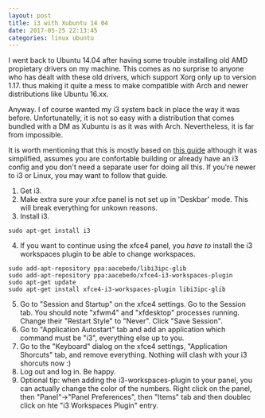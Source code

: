 ```yaml
---
layout: post
title: i3 with Xubuntu 14 04
date: 2017-05-25 22:13:45
categories: linux ubuntu
---
```


I went back to Ubuntu 14.04 after having some trouble installing old AMD propietary
drivers on my machine. This comes as no surprise to anyone who has dealt with these
old drivers, which support Xorg only up to version 1.17. thus making it quite a 
mess to make compatible with Arch and newer distributions like Ubuntu 16.xx.

Anyway. I of course wanted my i3 system back in place the way it was before.
Unfortunatelly, it is not so easy with a distribution that comes bundled with a 
DM as Xubuntu is as it was with Arch. Nevertheless, it is far from impossible.

It is worth mentioning that this is mostly based on [this guide](http://feeblenerd.blogspot.com.ar/2015/11/pretty-i3-with-xfce.html) 
although it was simplified, assumes you are confortable building or already have an i3 config and you don't need a
separate user for doing all this. If you're newer to i3 or Linux, you may want to follow that guide.


1. Get i3.
2. Make extra sure your xfce panel is not set up in 'Deskbar' mode. This will
   break everything for unkown reasons.
3. Install i3.
```
sudo apt-get install i3
```
4. If you want to continue using the xfce4 panel, you *have to* install the i3 workspaces
plugin to be able to change workspaces.
```
sudo add-apt-repository ppa:aacebedo/libi3ipc-glib
sudo add-apt-repository ppa:aacebedo/xfce4-i3-workspaces-plugin
sudo apt-get update
sudo apt-get install xfce4-i3-workspaces-plugin libi3ipc-glib
````
5. Go to "Session and Startup" on the xfce4 settings. Go to the Session tab. You should note
"xfwm4" and "xfdesktop" processes running. Change their "Restart Style" to "Never". Click "Save Session".
6. Go to "Application Autostart" tab and add an application which command must be "i3", everything else up to you.
7. Go to the "Keyboard" dialog on the xfce4 settings, "Application Shorcuts" tab, and remove everything. Nothing will
clash with your i3 shorcuts now :)
8. Log out and log in. Be happy.
9. Optional tip: when adding the i3-workspaces-plugin to your panel, you can actually change the color of the numbers. 
Right click on the panel, then "Panel"->"Panel Preferences", then "Items" tab and then doublec click on hte "i3
Workspaces Plugin" entry.


